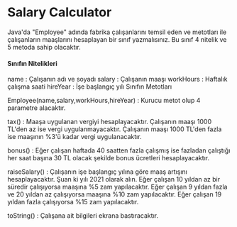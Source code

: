 # Salary Calculator

Java'da "Employee" adında fabrika çalışanlarını temsil eden ve
metotları ile çalışanların maaşlarını hesaplayan bir sınıf yazmalısınız.
Bu sınıf 4 nitelik ve 5 metoda sahip olacaktır.

#### Sınıfın Nitelikleri

name : Çalışanın adı ve soyadı
salary : Çalışanın maaşı
workHours : Haftalık çalışma saati
hireYear : İşe başlangıç yılı
Sınıfın Metotları

Employee(name,salary,workHours,hireYear)        : Kurucu metot olup 4 parametre alacaktır.

tax()                                           : Maaşa uygulanan vergiyi hesaplayacaktır. 
Çalışanın maaşı 1000 TL'den az ise vergi uygulanmayacaktır.
Çalışanın maaşı 1000 TL'den fazla ise maaşının %3'ü kadar vergi uygulanacaktır.

bonus()                                         : Eğer çalışan haftada 40 saatten fazla çalışmış ise
fazladan çalıştığı her saat başına 30 TL olacak şekilde bonus ücretleri hesaplayacaktır.

raiseSalary()                                   : Çalışanın işe başlangıç yılına göre maaş artışını hesaplayacaktır.
Şuan ki yılı 2021 olarak alın. Eğer çalışan 10 yıldan az bir süredir çalışıyorsa maaşına %5 zam yapılacaktır.
Eğer çalışan 9 yıldan fazla ve 20 yıldan az çalışıyorsa maaşına %10 zam yapılacaktır.
Eğer çalışan 19 yıldan fazla çalışıyorsa %15 zam yapılacaktır.

toString()                                      : Çalışana ait bilgileri ekrana bastıracaktır.
